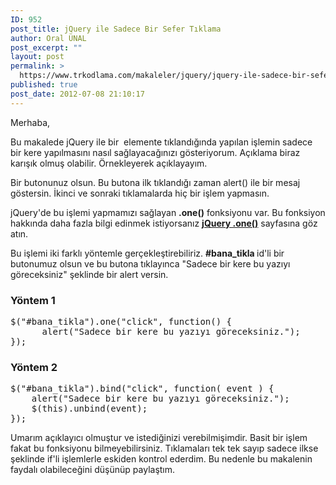 ```yaml
---
ID: 952
post_title: jQuery ile Sadece Bir Sefer Tıklama
author: Oral ÜNAL
post_excerpt: ""
layout: post
permalink: >
  https://www.trkodlama.com/makaleler/jquery/jquery-ile-sadece-bir-sefer-tiklama-952.html
published: true
post_date: 2012-07-08 21:10:17
---
```

Merhaba,

Bu makalede jQuery ile bir  elemente tıklandığında yapılan işlemin sadece bir kere yapılmasını nasıl sağlayacağınızı gösteriyorum. Açıklama biraz karışık olmuş olabilir. Örnekleyerek açıklayayım.

Bir butonunuz olsun. Bu butona ilk tıklandığı zaman alert() ile bir mesaj göstersin. İkinci ve sonraki tıklamalarda hiç bir işlem yapmasın.

jQuery'de bu işlemi yapmamızı sağlayan <strong>.one()</strong> fonksiyonu var. Bu fonksiyon hakkında daha fazla bilgi edinmek istiyorsanız <a href="http://api.jquery.com/one/" target="_blank"><strong>jQuery .one()</strong></a> sayfasına göz atın.

Bu işlemi iki farklı yöntemle gerçekleştirebiliriz. <strong>#bana_tikla </strong>id'li bir butonumuz olsun ve bu butona tıklayınca "Sadece bir kere bu yazıyı göreceksiniz" şeklinde bir alert versin.
<h3>Yöntem 1</h3>
<pre class="prettyprint lang-java" data-start-line="1" data-visibility="visible" data-highlight="" data-caption="">$("#bana_tikla").one("click", function() {
      alert("Sadece bir kere bu yazıyı göreceksiniz.");
});</pre>
<h3>Yöntem 2</h3>
<pre class="prettyprint lang-java" data-start-line="1" data-visibility="visible" data-highlight="" data-caption="">$("#bana_tikla").bind("click", function( event ) {
    alert("Sadece bir kere bu yazıyı göreceksiniz.");
    $(this).unbind(event);
});</pre>
Umarım açıklayıcı olmuştur ve istediğinizi verebilmişimdir. Basit bir işlem fakat bu fonksiyonu bilmeyebilirsiniz. Tıklamaları tek tek sayıp sadece ilkse şeklinde if'li işlemlerle eskiden kontrol ederdim. Bu nedenle bu makalenin faydalı olabileceğini düşünüp paylaştım.